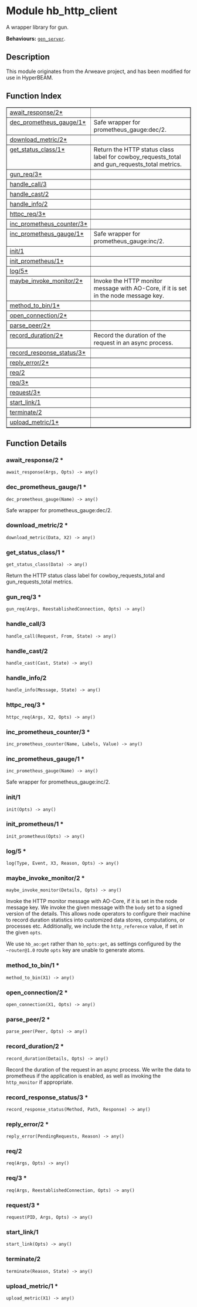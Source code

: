 

# Module hb_http_client #

A wrapper library for gun.

__Behaviours:__ [`gen_server`](gen_server.md).

<a name="description"></a>

## Description ##
This module originates from the Arweave
project, and has been modified for use in HyperBEAM.<a name="index"></a>

## Function Index ##


<table width="100%" border="1" cellspacing="0" cellpadding="2" summary="function index"><tr><td valign="top"><a href="#await_response-2">await_response/2*</a></td><td></td></tr><tr><td valign="top"><a href="#dec_prometheus_gauge-1">dec_prometheus_gauge/1*</a></td><td>Safe wrapper for prometheus_gauge:dec/2.</td></tr><tr><td valign="top"><a href="#download_metric-2">download_metric/2*</a></td><td></td></tr><tr><td valign="top"><a href="#get_status_class-1">get_status_class/1*</a></td><td>Return the HTTP status class label for cowboy_requests_total and
gun_requests_total metrics.</td></tr><tr><td valign="top"><a href="#gun_req-3">gun_req/3*</a></td><td></td></tr><tr><td valign="top"><a href="#handle_call-3">handle_call/3</a></td><td></td></tr><tr><td valign="top"><a href="#handle_cast-2">handle_cast/2</a></td><td></td></tr><tr><td valign="top"><a href="#handle_info-2">handle_info/2</a></td><td></td></tr><tr><td valign="top"><a href="#httpc_req-3">httpc_req/3*</a></td><td></td></tr><tr><td valign="top"><a href="#inc_prometheus_counter-3">inc_prometheus_counter/3*</a></td><td></td></tr><tr><td valign="top"><a href="#inc_prometheus_gauge-1">inc_prometheus_gauge/1*</a></td><td>Safe wrapper for prometheus_gauge:inc/2.</td></tr><tr><td valign="top"><a href="#init-1">init/1</a></td><td></td></tr><tr><td valign="top"><a href="#init_prometheus-1">init_prometheus/1*</a></td><td></td></tr><tr><td valign="top"><a href="#log-5">log/5*</a></td><td></td></tr><tr><td valign="top"><a href="#maybe_invoke_monitor-2">maybe_invoke_monitor/2*</a></td><td>Invoke the HTTP monitor message with AO-Core, if it is set in the
node message key.</td></tr><tr><td valign="top"><a href="#method_to_bin-1">method_to_bin/1*</a></td><td></td></tr><tr><td valign="top"><a href="#open_connection-2">open_connection/2*</a></td><td></td></tr><tr><td valign="top"><a href="#parse_peer-2">parse_peer/2*</a></td><td></td></tr><tr><td valign="top"><a href="#record_duration-2">record_duration/2*</a></td><td>Record the duration of the request in an async process.</td></tr><tr><td valign="top"><a href="#record_response_status-3">record_response_status/3*</a></td><td></td></tr><tr><td valign="top"><a href="#reply_error-2">reply_error/2*</a></td><td></td></tr><tr><td valign="top"><a href="#req-2">req/2</a></td><td></td></tr><tr><td valign="top"><a href="#req-3">req/3*</a></td><td></td></tr><tr><td valign="top"><a href="#request-3">request/3*</a></td><td></td></tr><tr><td valign="top"><a href="#start_link-1">start_link/1</a></td><td></td></tr><tr><td valign="top"><a href="#terminate-2">terminate/2</a></td><td></td></tr><tr><td valign="top"><a href="#upload_metric-1">upload_metric/1*</a></td><td></td></tr></table>


<a name="functions"></a>

## Function Details ##

<a name="await_response-2"></a>

### await_response/2 * ###

`await_response(Args, Opts) -> any()`

<a name="dec_prometheus_gauge-1"></a>

### dec_prometheus_gauge/1 * ###

`dec_prometheus_gauge(Name) -> any()`

Safe wrapper for prometheus_gauge:dec/2.

<a name="download_metric-2"></a>

### download_metric/2 * ###

`download_metric(Data, X2) -> any()`

<a name="get_status_class-1"></a>

### get_status_class/1 * ###

`get_status_class(Data) -> any()`

Return the HTTP status class label for cowboy_requests_total and
gun_requests_total metrics.

<a name="gun_req-3"></a>

### gun_req/3 * ###

`gun_req(Args, ReestablishedConnection, Opts) -> any()`

<a name="handle_call-3"></a>

### handle_call/3 ###

`handle_call(Request, From, State) -> any()`

<a name="handle_cast-2"></a>

### handle_cast/2 ###

`handle_cast(Cast, State) -> any()`

<a name="handle_info-2"></a>

### handle_info/2 ###

`handle_info(Message, State) -> any()`

<a name="httpc_req-3"></a>

### httpc_req/3 * ###

`httpc_req(Args, X2, Opts) -> any()`

<a name="inc_prometheus_counter-3"></a>

### inc_prometheus_counter/3 * ###

`inc_prometheus_counter(Name, Labels, Value) -> any()`

<a name="inc_prometheus_gauge-1"></a>

### inc_prometheus_gauge/1 * ###

`inc_prometheus_gauge(Name) -> any()`

Safe wrapper for prometheus_gauge:inc/2.

<a name="init-1"></a>

### init/1 ###

`init(Opts) -> any()`

<a name="init_prometheus-1"></a>

### init_prometheus/1 * ###

`init_prometheus(Opts) -> any()`

<a name="log-5"></a>

### log/5 * ###

`log(Type, Event, X3, Reason, Opts) -> any()`

<a name="maybe_invoke_monitor-2"></a>

### maybe_invoke_monitor/2 * ###

`maybe_invoke_monitor(Details, Opts) -> any()`

Invoke the HTTP monitor message with AO-Core, if it is set in the
node message key. We invoke the given message with the `body` set to a signed
version of the details. This allows node operators to configure their machine
to record duration statistics into customized data stores, computations, or
processes etc. Additionally, we include the `http_reference` value, if set in
the given `opts`.

We use `hb_ao:get` rather than `hb_opts:get`, as settings configured
by the `~router@1.0` route `opts` key are unable to generate atoms.

<a name="method_to_bin-1"></a>

### method_to_bin/1 * ###

`method_to_bin(X1) -> any()`

<a name="open_connection-2"></a>

### open_connection/2 * ###

`open_connection(X1, Opts) -> any()`

<a name="parse_peer-2"></a>

### parse_peer/2 * ###

`parse_peer(Peer, Opts) -> any()`

<a name="record_duration-2"></a>

### record_duration/2 * ###

`record_duration(Details, Opts) -> any()`

Record the duration of the request in an async process. We write the
data to prometheus if the application is enabled, as well as invoking the
`http_monitor` if appropriate.

<a name="record_response_status-3"></a>

### record_response_status/3 * ###

`record_response_status(Method, Path, Response) -> any()`

<a name="reply_error-2"></a>

### reply_error/2 * ###

`reply_error(PendingRequests, Reason) -> any()`

<a name="req-2"></a>

### req/2 ###

`req(Args, Opts) -> any()`

<a name="req-3"></a>

### req/3 * ###

`req(Args, ReestablishedConnection, Opts) -> any()`

<a name="request-3"></a>

### request/3 * ###

`request(PID, Args, Opts) -> any()`

<a name="start_link-1"></a>

### start_link/1 ###

`start_link(Opts) -> any()`

<a name="terminate-2"></a>

### terminate/2 ###

`terminate(Reason, State) -> any()`

<a name="upload_metric-1"></a>

### upload_metric/1 * ###

`upload_metric(X1) -> any()`

